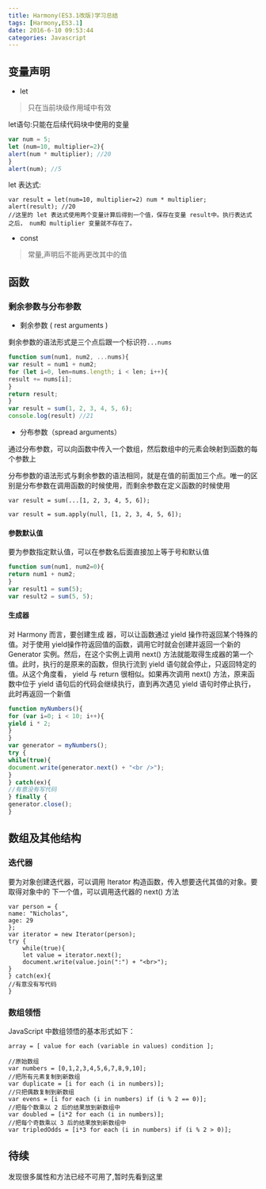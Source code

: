```yaml
---
title: Harmony(ES3.1改版)学习总结
tags: [Harmony,ES3.1]
date: 2016-6-10 09:53:44
categories: Javascript
---
```


## 变量声明
- let
> 只在当前块级作用域中有效

let语句:只能在后续代码块中使用的变量

```Javascript
var num = 5;
let (num=10, multiplier=2){
alert(num * multiplier); //20
}
alert(num); //5
```
let 表达式:

```
var result = let(num=10, multiplier=2) num * multiplier;
alert(result); //20
//这里的 let 表达式使用两个变量计算后得到一个值，保存在变量 result中。执行表达式之后， num和 multiplier 变量就不存在了。
```

- const
> 常量,声明后不能再更改其中的值

## 函数
### 剩余参数与分布参数
- 剩余参数 ( rest arguments ) 

剩余参数的语法形式是三个点后跟一个标识符`...nums`


```Javascript
function sum(num1, num2, ...nums){
var result = num1 + num2;
for (let i=0, len=nums.length; i < len; i++){
result += nums[i];
}
return result;
}
var result = sum(1, 2, 3, 4, 5, 6);
console.log(result) //21
```
- 分布参数（spread arguments）

通过分布参数，可以向函数中传入一个数组，然后数组中的元素会映射到函数的每个参数上

分布参数的语法形式与剩余参数的语法相同，就是在值的前面加三个点。唯一的区别是分布参数在调用函数的时候使用，而剩余参数在定义函数的时候使用

```
var result = sum(...[1, 2, 3, 4, 5, 6]);
```
```
var result = sum.apply(null, [1, 2, 3, 4, 5, 6]);
```

#### 参数默认值
要为参数指定默认值，可以在参数名后面直接加上等于号和默认值
```Javascript
function sum(num1, num2=0){
return num1 + num2;
}
var result1 = sum(5);
var result2 = sum(5, 5);
```

#### 生成器

对 Harmony 而言，要创建生成
器，可以让函数通过 yield 操作符返回某个特殊的值。对于使用 yield操作符返回值的函数，调用它时就会创建并返回一个新的 Generator 实例。然后，在这个实例上调用 next() 方法就能取得生成器的第一个值。此时，执行的是原来的函数，但执行流到 yield 语句就会停止，只返回特定的值。从这个角度看， yield 与 return 很相似。如果再次调用 next() 方法，原来函数中位于 yield 语句后的代码会继续执行，直到再次遇见 yield 语句时停止执行，此时再返回一个新值

```Javascript
function myNumbers(){
for (var i=0; i < 10; i++){
yield i * 2;
}
}
var generator = myNumbers();
try {
while(true){
document.write(generator.next() + "<br />");
}
} catch(ex){
//有意没有写代码
} finally {
generator.close();
}
```

## 数组及其他结构
### 迭代器
要为对象创建迭代器，可以调用 Iterator 构造函数，传入想要迭代其值的对象。要取得对象中的
下一个值，可以调用迭代器的 next() 方法
```
var person = {
name: "Nicholas",
age: 29
};
var iterator = new Iterator(person);
try {
    while(true){
    let value = iterator.next();
    document.write(value.join(":") + "<br>");
}
} catch(ex){
//有意没有写代码
}
```

### 数组领悟
JavaScript 中数组领悟的基本形式如下：
```
array = [ value for each (variable in values) condition ];
```

```
//原始数组
var numbers = [0,1,2,3,4,5,6,7,8,9,10];
//把所有元素复制到新数组
var duplicate = [i for each (i in numbers)];
//只把偶数复制到新数组
var evens = [i for each (i in numbers) if (i % 2 == 0)];
//把每个数乘以 2 后的结果放到新数组中
var doubled = [i*2 for each (i in numbers)];
//把每个奇数乘以 3 后的结果放到新数组中
var tripledOdds = [i*3 for each (i in numbers) if (i % 2 > 0)];
```

## 待续
发现很多属性和方法已经不可用了,暂时先看到这里










